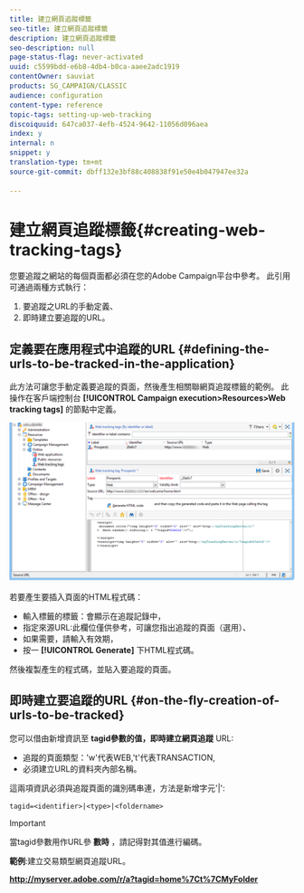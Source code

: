 ```yaml
---
title: 建立網頁追蹤標籤
seo-title: 建立網頁追蹤標籤
description: 建立網頁追蹤標籤
seo-description: null
page-status-flag: never-activated
uuid: c5599bdd-e6b8-4db4-b0ca-aaee2adc1919
contentOwner: sauviat
products: SG_CAMPAIGN/CLASSIC
audience: configuration
content-type: reference
topic-tags: setting-up-web-tracking
discoiquuid: 647ca037-4efb-4524-9642-11056d096aea
index: y
internal: n
snippet: y
translation-type: tm+mt
source-git-commit: dbff132e3bf88c408838f91e50e4b047947ee32a

---
```



# 建立網頁追蹤標籤{#creating-web-tracking-tags}

您要追蹤之網站的每個頁面都必須在您的Adobe Campaign平台中參考。 此引用可通過兩種方式執行：

1. 要追蹤之URL的手動定義、
1. 即時建立要追蹤的URL。

## 定義要在應用程式中追蹤的URL {#defining-the-urls-to-be-tracked-in-the-application}

此方法可讓您手動定義要追蹤的頁面，然後產生相關聯網頁追蹤標籤的範例。 此操作在客戶端控制台 **[!UICONTROL Campaign execution>Resources>Web tracking tags]** 的節點中定義。

![](assets/d_ncs_integration_webtracking_screen.png)

若要產生要插入頁面的HTML程式碼：

* 輸入標籤的標籤：會顯示在追蹤記錄中，
* 指定來源URL:此欄位僅供參考，可讓您指出追蹤的頁面（選用）、
* 如果需要，請輸入有效期，
* 按一 **[!UICONTROL Generate]** 下HTML程式碼。

然後複製產生的程式碼，並貼入要追蹤的頁面。

## 即時建立要追蹤的URL {#on-the-fly-creation-of-urls-to-be-tracked}

您可以借由新增資訊至 **tagid參數的值，即時建立網頁追蹤** URL:

* 追蹤的頁面類型：&#39;w&#39;代表WEB,&#39;t&#39;代表TRANSACTION,
* 必須建立URL的資料夾內部名稱。

這兩項資訊必須與追蹤頁面的識別碼串連，方法是新增字元&#39;|&#39;:

```
tagid=<identifier>|<type>|<foldername>
```

>[!IMPORTANT]
>
>當tagid參數用作URL參 **數時** ，請記得對其值進行編碼。

**範例**:建立交易類型網頁追蹤URL。

**http://myserver.adobe.com/r/a?tagid=home%7Ct%7CMyFolder**
